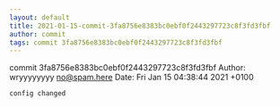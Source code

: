 ```yaml
---
layout: default
title: 2021-01-15-commit-3fa8756e8383bc0ebf0f2443297723c8f3fd3fbf
author: commit
tags: commit 3fa8756e8383bc0ebf0f2443297723c8f3fd3fbf
---
```


commit 3fa8756e8383bc0ebf0f2443297723c8f3fd3fbf
Author: wryyyyyyyy <no@spam.here>
Date:   Fri Jan 15 04:38:44 2021 +0100

    config changed
